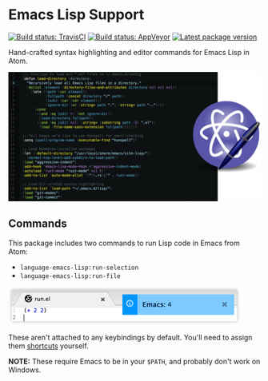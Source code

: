 Emacs Lisp Support
==================

[![Build status: TravisCI][TravisCI-badge]][TravisCI-link]
[![Build status: AppVeyor][AppVeyor-badge]][AppVeyor-link]
[![Latest package version][APM-badge]][APM-link]

Hand-crafted syntax highlighting and editor commands for Emacs Lisp in Atom.

<img src="https://raw.githubusercontent.com/Alhadis/language-emacs-lisp/static/figure-1.png" width="802" alt="Atomacs" />


Commands
--------
This package includes two commands to run Lisp code in Emacs from Atom:

* `language-emacs-lisp:run-selection`
* `language-emacs-lisp:run-file`

<img src="https://raw.githubusercontent.com/Alhadis/language-emacs-lisp/static/figure-2.png" width="464" alt="Math: One not even" />

These aren't attached to any keybindings by default. You'll need to assign them
[shortcuts](http://flight-manual.atom.io/behind-atom/sections/keymaps-in-depth/)
yourself.

**NOTE:**
These require Emacs to be in your `$PATH`, and probably don't work on Windows.


<!-- Referenced links -->
[TravisCI-badge]: https://travis-ci.org/Alhadis/language-emacs-lisp.svg?branch=master
[TravisCI-link]:  https://travis-ci.org/Alhadis/language-emacs-lisp
[AppVeyor-badge]: https://ci.appveyor.com/api/projects/status/9m9wn1u6f76wr05f?svg=true
[AppVeyor-link]:  https://ci.appveyor.com/project/Alhadis/language-emacs-lisp
[APM-badge]:      https://img.shields.io/apm/v/language-emacs-lisp.svg?colorB=brightgreen
[APM-link]:       https://atom.io/packages/language-emacs-lisp
